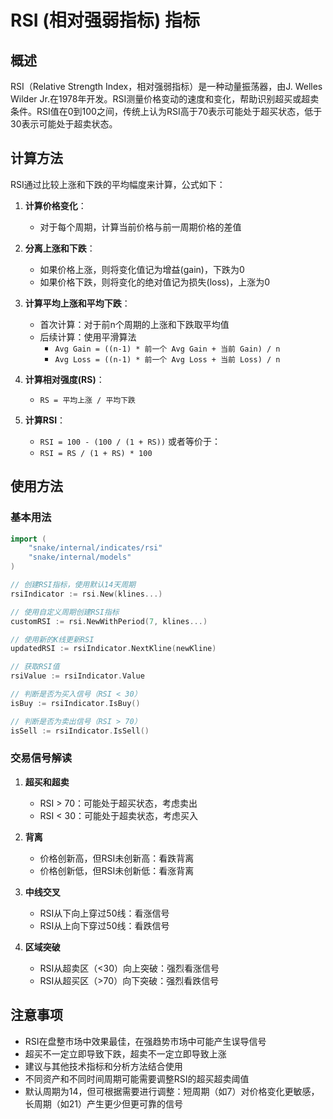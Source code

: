 # RSI (相对强弱指标) 指标

## 概述

RSI（Relative Strength Index，相对强弱指标）是一种动量振荡器，由J. Welles Wilder Jr.在1978年开发。RSI测量价格变动的速度和变化，帮助识别超买或超卖条件。RSI值在0到100之间，传统上认为RSI高于70表示可能处于超买状态，低于30表示可能处于超卖状态。

## 计算方法

RSI通过比较上涨和下跌的平均幅度来计算，公式如下：

1. **计算价格变化**：
   - 对于每个周期，计算当前价格与前一周期价格的差值

2. **分离上涨和下跌**：
   - 如果价格上涨，则将变化值记为增益(gain)，下跌为0
   - 如果价格下跌，则将变化的绝对值记为损失(loss)，上涨为0

3. **计算平均上涨和平均下跌**：
   - 首次计算：对于前n个周期的上涨和下跌取平均值
   - 后续计算：使用平滑算法 
     - `Avg Gain = ((n-1) * 前一个 Avg Gain + 当前 Gain) / n`
     - `Avg Loss = ((n-1) * 前一个 Avg Loss + 当前 Loss) / n`

4. **计算相对强度(RS)**：
   - `RS = 平均上涨 / 平均下跌`

5. **计算RSI**：
   - `RSI = 100 - (100 / (1 + RS))`
   或者等价于：
   - `RSI = RS / (1 + RS) * 100`

## 使用方法

### 基本用法

```go
import (
    "snake/internal/indicates/rsi"
    "snake/internal/models"
)

// 创建RSI指标，使用默认14天周期
rsiIndicator := rsi.New(klines...)

// 使用自定义周期创建RSI指标
customRSI := rsi.NewWithPeriod(7, klines...)

// 使用新的K线更新RSI
updatedRSI := rsiIndicator.NextKline(newKline)

// 获取RSI值
rsiValue := rsiIndicator.Value

// 判断是否为买入信号（RSI < 30）
isBuy := rsiIndicator.IsBuy()

// 判断是否为卖出信号（RSI > 70）
isSell := rsiIndicator.IsSell()
```

### 交易信号解读

1. **超买和超卖**
   - RSI > 70：可能处于超买状态，考虑卖出
   - RSI < 30：可能处于超卖状态，考虑买入

2. **背离**
   - 价格创新高，但RSI未创新高：看跌背离
   - 价格创新低，但RSI未创新低：看涨背离

3. **中线交叉**
   - RSI从下向上穿过50线：看涨信号
   - RSI从上向下穿过50线：看跌信号

4. **区域突破**
   - RSI从超卖区（<30）向上突破：强烈看涨信号
   - RSI从超买区（>70）向下突破：强烈看跌信号

## 注意事项

- RSI在盘整市场中效果最佳，在强趋势市场中可能产生误导信号
- 超买不一定立即导致下跌，超卖不一定立即导致上涨
- 建议与其他技术指标和分析方法结合使用
- 不同资产和不同时间周期可能需要调整RSI的超买超卖阈值
- 默认周期为14，但可根据需要进行调整：短周期（如7）对价格变化更敏感，长周期（如21）产生更少但更可靠的信号 